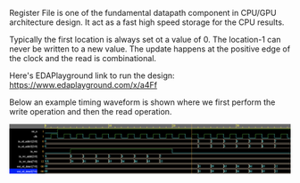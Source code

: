 Register File is one of the fundamental datapath component in CPU/GPU architecture design.
It act as a fast high speed storage for the CPU results.

Typically the first location is always set ot a value of 0.
The location-1 can never be written to a new value. The update happens at the positive edge of the clock and the
read is combinational.


Here's EDAPlayground link to run the design: https://www.edaplayground.com/x/a4Ff

Below an example timing waveform is shown where we first perform the write operation and then the read operation.

![My Image](reg_file.png)
